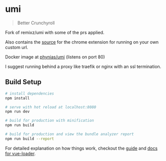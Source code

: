 # umi

> Better Crunchyroll


Fork of remixz/umi with some of the prs applied.

Also contains the [source](/umi-chrome-extension) for the chrome extension for running on your own custom url.

Docker image at [phynias/umi](https://hub.docker.com/repository/docker/phynias/umi) (listens on port 80)

I suggest running behind a proxy like traefik or nginx with an ssl termination.

## Build Setup

``` bash
# install dependencies
npm install

# serve with hot reload at localhost:8080
npm run dev

# build for production with minification
npm run build

# build for production and view the bundle analyzer report
npm run build --report
```

For detailed explanation on how things work, checkout the [guide](http://vuejs-templates.github.io/webpack/) and [docs for vue-loader](http://vuejs.github.io/vue-loader).
